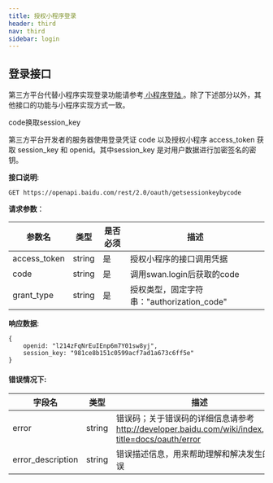 ```yaml
---
title: 授权小程序登录
header: third
nav: third
sidebar: login
---
```


    
## 登录接口

第三方平台代替小程序实现登录功能请参考<a href="https://smartprogram.baidu.com/docs/develop/api/open_log/#swan-login"> 小程序登陆 </a> 。除了下述部分以外，其他接口的功能与小程序实现方式一致。

code换取session_key

第三方平台开发者的服务器使用登录凭证 code 以及授权小程序 access_token 获取 session_key 和 openid。其中session_key 是对用户数据进行加密签名的密钥。

**接口说明**:

```
GET https://openapi.baidu.com/rest/2.0/oauth/getsessionkeybycode

```

**请求参数**：


参数名 | 类型 | 是否必须 | 描述
----- |-----| ------| -----
access\_token|string | 是 | 授权小程序的接口调用凭据 
code | string | 是| 调用swan.login后获取的code
grant_type | string | 是| 授权类型，固定字符串："authorization_code"

   

**响应数据**:

```
{
    openid: "l214zFqNrEuIEnp6m7Y01sw8yj",
    session_key: "981ce8b151c0599acf7ad1a673c6ff5e"
}
```
#### 错误情况下:
字段名   | 类型 | 描述
------ | -----| ----
error | string | 错误码；关于错误码的详细信息请参考 http://developer.baidu.com/wiki/index.php?title=docs/oauth/error
error\_description | string | 错误描述信息，用来帮助理解和解决发生的错误